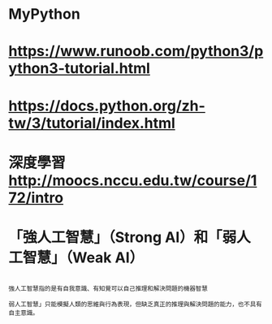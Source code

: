 # MyPython


# https://www.runoob.com/python3/python3-tutorial.html

# https://docs.python.org/zh-tw/3/tutorial/index.html

# 深度學習 http://moocs.nccu.edu.tw/course/172/intro

# 「強人工智慧」（Strong AI）和「弱人工智慧」（Weak AI）

`````````

強人工智慧指的是有自我意識、有知覺可以自己推理和解決問題的機器智慧

弱人工智慧」只能模擬人類的思維與行為表現，但缺乏真正的推理與解決問題的能力，也不具有自主意識。

`````````
